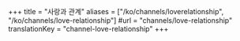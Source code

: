 +++
title = "사랑과 관계"
aliases = ["/ko/channels/loverelationship", "/ko/channels/love-relationship"]
#url = "channels/love-relationship"
translationKey = "channel-love-relationship"
+++
